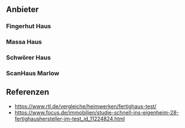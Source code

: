 ## Anbieter

### Fingerhut Haus

### Massa Haus

### Schwörer Haus

### ScanHaus Marlow

## Referenzen

* https://www.rtl.de/vergleiche/heimwerken/fertighaus-test/
* https://www.focus.de/immobilien/studie-schnell-ins-eigenheim-28-fertighaushersteller-im-test_id_11224824.html
